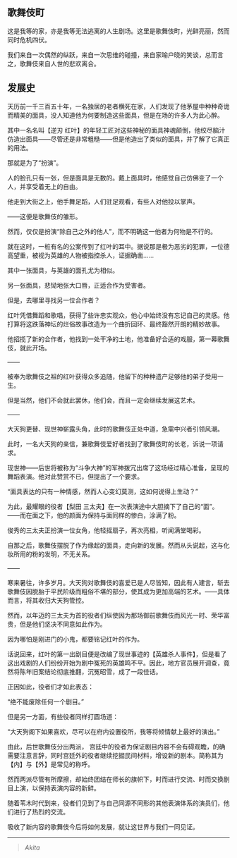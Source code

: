 ## 歌舞伎町

这是我等的家，亦是我等无法逃离的人生剧场。这里是歌舞伎町，光鲜亮丽，然而同时危机四伏。

我们来自一次偶然的纵跃，来自一次思维的碰撞，来自家喻户晓的笑谈，总而言之，歌舞伎来自人世的悲欢离合。

## 发展史

天历前一千三百五十年，一名独居的老者横死在家，人们发现了他茅屋中种种奇诡而精美的面具，没人知道他为何要制造这些面具，但是在场的许多人为此心醉。

其中一名名叫【逆刃 红叶】的年轻工匠对这些神秘的面具神魂颠倒，他绞尽脑汁仿造出面具——尽管还是非常粗糙——但是他造出了类似的面具，并了解了它真正的用法。

那就是为了“扮演”。

人的脸孔只有一张，但是面具是无数的。戴上面具时，他感觉自己仿佛变了一个人，并享受着无上的自由。

他走到大街之上，他手舞足蹈，人们驻足观看，有些人对他投以掌声。

——这便是歌舞伎的雏形。

然而，仅仅是扮演“除自己之外的他人”，而不明确这一他者为何物是不行的。

就在这时，一桩有名的公案传到了红叶的耳中。据说那是极为恶劣的犯罪，一位德高望重，被视为英雄的人物被指控杀人，证据确凿……

其中一张面具，与英雄的面孔尤为相似。

另一张面具，悲恸地张大口唇，正适合作为受害者。

但是，去哪里寻找另一位合作者？

红叶凭借舞蹈和歌唱，获得了些许忠实观众，他心中始终没有忘记自己的灵感。他打算将这跌落神坛的烂俗故事改造为一个曲折回环、最终豁然开朗的精妙故事。

他招揽了新的合作者，他找到一处干净的土地，他准备好合适的戏服，第一幕歌舞伎，就此开场。

——

被奉为歌舞伎之祖的红叶获得众多追随，他留下的种种遗产足够他的弟子受用一生。

但是当然，他们不会就此罢休，他们会，而且一定会继续发展这艺术。

——

大天狗更替、现世神崭露头角，此时的歌舞伎正处中道，急需中兴者引领风潮。

此时，一名大天狗的亲信，兼歌舞伎爱好者找到了歌舞伎町的长老，诉说一项请求。

现世神——后世将被称为“斗争大神”的军神拨冗出席了这场经过精心准备，呈现的舞蹈表演。他对此赞赏不已，但提出了一个要求。

“面具表达的只有一种情感，然而人心变幻莫测，这如何说得上生动？”

为此，最耀眼的役者【梨田 三太夫】在一次表演途中大胆摘下了自己的“面”。——而在面之下，他的颜面为保持与面同样的惨白，涂满了粉。

俊秀的三太夫正扮演一位女角，他轻摇扇子，再次亮相，听闻满堂喝彩。

自那之后，歌舞伎摆脱了作为缘起的面具，走向新的发展。然而从头说起，这与化妆所用的粉的发明，不无关系。

——

寒来暑往，许多岁月。大天狗对歌舞伎的喜爱已是人尽皆知，因此有人建言，斩去歌舞伎因脱胎于平民阶级而粗俗不堪的部分，使其成为更加高端的艺术。——具体而言，将其收归大天狗管控。

然而，以年迈的三太夫为首的役者们纵使因为那场御前歌舞伎而风光一时、荣华富贵，但是他们坚决不同意如此作为。

因为哪怕是刚进门的小鬼，都要铭记红叶的作为。

话说回来，红叶的第一出剧目便是改编了现世事迹的【英雄杀人事件】，但是看了这出戏剧的人们纷纷开始为剧中冤死的英雄鸣不平。因此，地方官员展开调查，竟然将陈年旧案结论彻底推翻，沉冤昭雪，成了一段佳话。

正因如此，役者们才如此表态：

“绝不能废除任何一个剧目。”

但是另一方面，有些役者同样打圆场道：

“大天狗阁下如果喜欢，尽可以在府内设置役所，我等将倾情献上最好的演出。”

由此，后世歌舞伎分出两派， 宫廷中的役者为保证剧目内容不会有碍观瞻，的确需要注意言辞，同时宫廷外的役者继续挖掘民间材料，增设新的剧本。简称其为【内】与【外】是常见的称呼。

然而两派尽管有所摩擦，却始终团结在师长的旗帜下，时而进行交流、时而交换剧目上演，以保持表演内容的新鲜。

随着苇木时代到来，役者们见到了与自己同源不同形的其他表演体系的演员们，他们进行了热烈的交流。

吸收了新内容的歌舞伎今后将如何发展，就让这世界与我们一同见证。

---

> *Akita*
